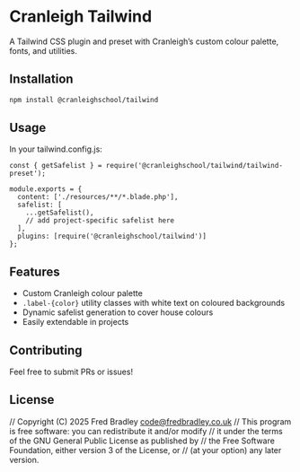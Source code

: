 # Cranleigh Tailwind

A Tailwind CSS plugin and preset with Cranleigh’s custom colour palette, fonts, and utilities.

## Installation

```bash
npm install @cranleighschool/tailwind
```

## Usage

In your tailwind.config.js:

```
const { getSafelist } = require('@cranleighschool/tailwind/tailwind-preset');

module.exports = {
  content: ['./resources/**/*.blade.php'],
  safelist: [
    ...getSafelist(),
    // add project-specific safelist here
  ],
  plugins: [require('@cranleighschool/tailwind')]
};
```

## Features

- Custom Cranleigh colour palette
- `.label-{color}` utility classes with white text on coloured backgrounds
- Dynamic safelist generation to cover house colours
- Easily extendable in projects

## Contributing

Feel free to submit PRs or issues!

## License

// Copyright (C) 2025 Fred Bradley <code@fredbradley.co.uk>
// This program is free software: you can redistribute it and/or modify
// it under the terms of the GNU General Public License as published by
// the Free Software Foundation, either version 3 of the License, or
// (at your option) any later version.

